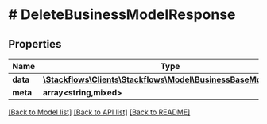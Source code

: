 # # DeleteBusinessModelResponse

## Properties

Name | Type | Description | Notes
------------ | ------------- | ------------- | -------------
**data** | [**\Stackflows\Clients\Stackflows\Model\BusinessBaseModelModel**](BusinessBaseModelModel.md) |  | [optional]
**meta** | **array<string,mixed>** |  | [optional]

[[Back to Model list]](../../README.md#models) [[Back to API list]](../../README.md#endpoints) [[Back to README]](../../README.md)
